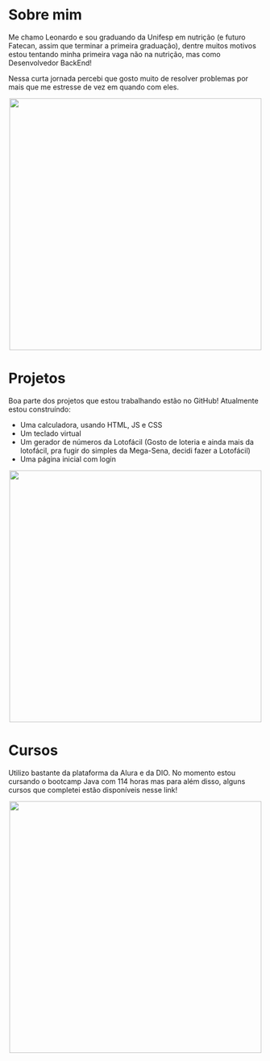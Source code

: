 # Sobre mim

Me chamo Leonardo e sou graduando da Unifesp em nutrição (e futuro Fatecan, assim que terminar a primeira graduação),
dentre muitos motivos estou tentando minha primeira vaga não na nutrição, mas como Desenvolvedor BackEnd!

Nessa curta jornada percebi que gosto muito de resolver problemas por mais que me estresse de vez em quando com eles.

<div>
<center>
     <img width="500cm" src="https://github-readme-stats.vercel.app/api/top-langs/?username=leonardosf98&theme=midnight-purple&show_icons=true&hide_title=true">
</center>
</div>

# Projetos

Boa parte dos projetos que estou trabalhando estão no GitHub! Atualmente estou construíndo:

- Uma calculadora, usando HTML, JS e CSS
- Um teclado virtual
- Um gerador de números da Lotofácil (Gosto de loteria e ainda mais da lotofácil, pra fugir do simples da Mega-Sena,
  decidi fazer a Lotofácil)
- Uma página inicial com login

<center>
 <a href="https://github.com/leonardosf98"> <img width="500cm" src="https://github.githubassets.com/images/modules/logos_page/GitHub-Mark.png"> </a>
</center>

# Cursos

Utilizo bastante da plataforma da Alura e da DIO. No momento estou cursando o bootcamp Java com 114 horas mas para além disso, alguns cursos que completei estão disponíveis nesse link!

<center>
<a href="https://github.com/leonardosf98"> <img width="500cm" src="https://play-lh.googleusercontent.com/IDLZXWHLCVun428g_YGnR2HgnoIUlIRNfkmEEM0hmrzhBKZrhJ5UwM0_eHaWQT4gXAs"> </a>
</center>
